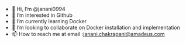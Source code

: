 - 👋 Hi, I’m @janani0994
- 👀 I’m interested in Github  
- 🌱 I’m currently learning Docker
- 💞️ I’m looking to collaborate on Docker installation and implementation 
- 📫 How to reach me at email :janani.chakrapani@amadeus.com

<!---
janani0994/janani0994 is a ✨ special ✨ repository because its `README.md` (this file) appears on your GitHub profile.
You can click the Preview link to take a look at your changes.
--->
